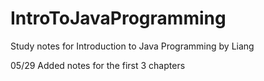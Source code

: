 # IntroToJavaProgramming
Study notes for Introduction to Java Programming by Liang

05/29
Added notes for the first 3 chapters
